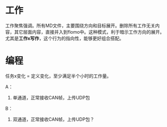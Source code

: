 # 工作

工作聚焦强调。所有MD文件，主要围绕方向和目标展开。删除所有工作无关内容，其它层面内容，直接并入到flomo中。这种模式，利于暗示工作方向的展开。尤其是**工作x写作**，这个行为的指向性，能够更好组合搭配。





# 编程



任务x变化 = 定义变化，至少满足半个小时的工作量。

A：

1. 单通道，正常接收CAN帧，上传UDP包

B：

1. 双通道，正常接收CAN帧，上传UDP包？



